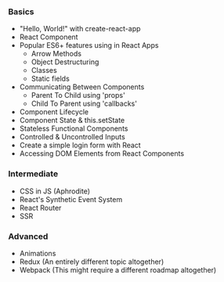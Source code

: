 ### Basics
- "Hello, World!" with create-react-app
- React Component
- Popular ES6+ features using in React Apps
  - Arrow Methods
  - Object Destructuring
  - Classes
  - Static fields
- Communicating Between Components
  - Parent To Child using 'props'
  - Child To Parent using 'callbacks'
- Component Lifecycle
- Component State & this.setState
- Stateless Functional Components
- Controlled & Uncontrolled Inputs
- Create a simple login form with React
- Accessing DOM Elements from React Components

### Intermediate
- CSS in JS (Aphrodite)
- React's Synthetic Event System
- React Router 
- SSR

### Advanced
- Animations
- Redux (An entirely different topic altogether)
- Webpack (This might require a different roadmap altogether)